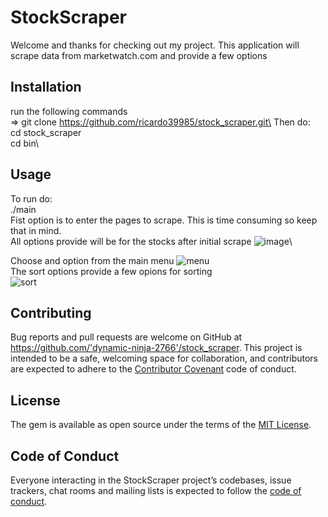 # StockScraper
Welcome and thanks for checking out my project. This application will scrape data from marketwatch.com and provide a few options

## Installation
run the following commands\
=> git clone https://github.com/ricardo39985/stock_scraper.git\
Then do:\
cd stock_scraper\
cd bin\




## Usage
To run do:\
./main\
Fist option is to enter the pages to scrape. This is time consuming so keep that in mind.\
All options provide will be for the stocks after initial scrape
![image](https://user-images.githubusercontent.com/56775968/72629542-8916db00-391e-11ea-8b98-08cc6175be2a.png)\

Choose and option from the main menu
![menu](https://user-images.githubusercontent.com/56775968/72630127-af894600-391f-11ea-91d2-e4060c2f6f99.png)
\
The sort options provide a few opions for sorting\
![sort](https://user-images.githubusercontent.com/56775968/72630315-13137380-3920-11ea-8453-9615428710a9.png)



## Contributing

Bug reports and pull requests are welcome on GitHub at https://github.com/'dynamic-ninja-2766'/stock_scraper. This project is intended to be a safe, welcoming space for collaboration, and contributors are expected to adhere to the [Contributor Covenant](http://contributor-covenant.org) code of conduct.

## License

The gem is available as open source under the terms of the [MIT License](https://opensource.org/licenses/MIT).

## Code of Conduct

Everyone interacting in the StockScraper project’s codebases, issue trackers, chat rooms and mailing lists is expected to follow the [code of conduct](https://github.com/'dynamic-ninja-2766'/stock_scraper/blob/master/CODE_OF_CONDUCT.md).
